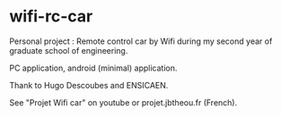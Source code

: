 wifi-rc-car
===========


Personal project : Remote control car by Wifi during my second year of graduate school of
engineering.

PC application, android (minimal) application. 

Thank to Hugo Descoubes and ENSICAEN. 

See "Projet Wifi car" on youtube or projet.jbtheou.fr (French).

